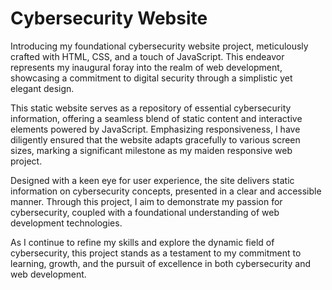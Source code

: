 # Cybersecurity Website
Introducing my foundational cybersecurity website project, meticulously crafted with HTML, CSS, and a touch of JavaScript. This endeavor represents my inaugural foray into the realm of web development, showcasing a commitment to digital security through a simplistic yet elegant design.

This static website serves as a repository of essential cybersecurity information, offering a seamless blend of static content and interactive elements powered by JavaScript. Emphasizing responsiveness, I have diligently ensured that the website adapts gracefully to various screen sizes, marking a significant milestone as my maiden responsive web project.

Designed with a keen eye for user experience, the site delivers static information on cybersecurity concepts, presented in a clear and accessible manner. Through this project, I aim to demonstrate my passion for cybersecurity, coupled with a foundational understanding of web development technologies.

As I continue to refine my skills and explore the dynamic field of cybersecurity, this project stands as a testament to my commitment to learning, growth, and the pursuit of excellence in both cybersecurity and web development.
